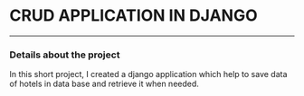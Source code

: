 # CRUD APPLICATION IN DJANGO
---
### Details about the project

In this short project, I created a django application which help to save  data of hotels in data base and retrieve it when needed.


